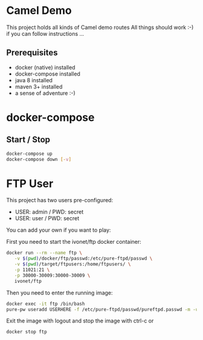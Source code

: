 # Camel Demo

This project holds all kinds of Camel demo routes
All things should work :-) if you can follow instructions ...

## Prerequisites

* docker (native) installed
* docker-compose installed
* java 8 installed
* maven 3+ installed
* a sense of adventure :-)


# docker-compose

## Start / Stop

```bash
docker-compose up
docker-compose down [-v]
```

# FTP User

This project has two users pre-configured:

* USER: admin / PWD: secret
* USER: user / PWD: secret

You can add your own if you want to play:

First you need to start the ivonet/ftp docker container:

```bash
docker run --rm --name ftp \
   -v $(pwd)/docker/ftp/passwd:/etc/pure-ftpd/passwd \
   -v $(pwd)/target/ftpusers:/home/ftpusers/ \
   -p 11021:21 \
   -p 30000-30009:30000-30009 \
   ivonet/ftp
```

Then you need to enter the running image:

```bash
docker exec -it ftp /bin/bash
pure-pw useradd USERHERE -f /etc/pure-ftpd/passwd/pureftpd.passwd -m -u ftpuser -d /home/ftpusers/USERHERE
```

Exit the image with logout and stop the image with ctrl-c or

```bash
docker stop ftp
```

